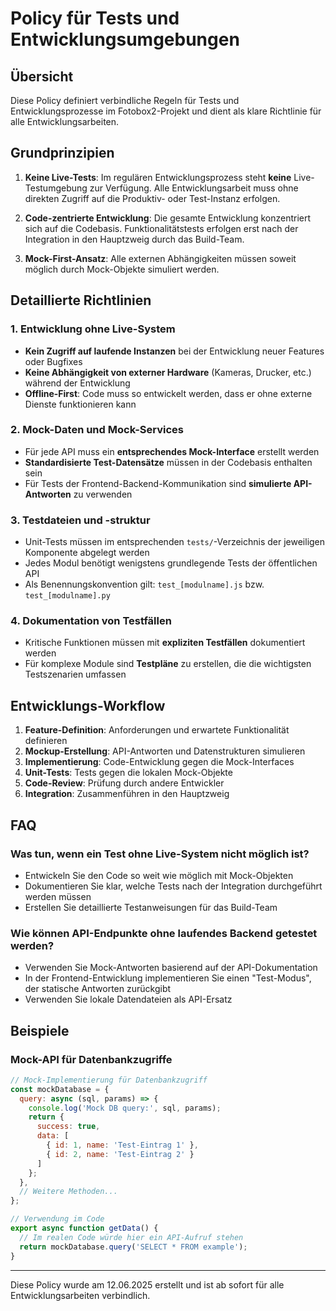 # Policy für Tests und Entwicklungsumgebungen

## Übersicht

Diese Policy definiert verbindliche Regeln für Tests und Entwicklungsprozesse im Fotobox2-Projekt und dient als klare Richtlinie für alle Entwicklungsarbeiten.

## Grundprinzipien

1. **Keine Live-Tests**: Im regulären Entwicklungsprozess steht **keine** Live-Testumgebung zur Verfügung. Alle Entwicklungsarbeit muss ohne direkten Zugriff auf die Produktiv- oder Test-Instanz erfolgen.

2. **Code-zentrierte Entwicklung**: Die gesamte Entwicklung konzentriert sich auf die Codebasis. Funktionalitätstests erfolgen erst nach der Integration in den Hauptzweig durch das Build-Team.

3. **Mock-First-Ansatz**: Alle externen Abhängigkeiten müssen soweit möglich durch Mock-Objekte simuliert werden.

## Detaillierte Richtlinien

### 1. Entwicklung ohne Live-System

- **Kein Zugriff auf laufende Instanzen** bei der Entwicklung neuer Features oder Bugfixes
- **Keine Abhängigkeit von externer Hardware** (Kameras, Drucker, etc.) während der Entwicklung
- **Offline-First**: Code muss so entwickelt werden, dass er ohne externe Dienste funktionieren kann

### 2. Mock-Daten und Mock-Services

- Für jede API muss ein **entsprechendes Mock-Interface** erstellt werden
- **Standardisierte Test-Datensätze** müssen in der Codebasis enthalten sein
- Für Tests der Frontend-Backend-Kommunikation sind **simulierte API-Antworten** zu verwenden

### 3. Testdateien und -struktur

- Unit-Tests müssen im entsprechenden `tests/`-Verzeichnis der jeweiligen Komponente abgelegt werden
- Jedes Modul benötigt wenigstens grundlegende Tests der öffentlichen API
- Als Benennungskonvention gilt: `test_[modulname].js` bzw. `test_[modulname].py`

### 4. Dokumentation von Testfällen

- Kritische Funktionen müssen mit **expliziten Testfällen** dokumentiert werden
- Für komplexe Module sind **Testpläne** zu erstellen, die die wichtigsten Testszenarien umfassen

## Entwicklungs-Workflow

1. **Feature-Definition**: Anforderungen und erwartete Funktionalität definieren
2. **Mockup-Erstellung**: API-Antworten und Datenstrukturen simulieren
3. **Implementierung**: Code-Entwicklung gegen die Mock-Interfaces
4. **Unit-Tests**: Tests gegen die lokalen Mock-Objekte
5. **Code-Review**: Prüfung durch andere Entwickler
6. **Integration**: Zusammenführen in den Hauptzweig

## FAQ

### Was tun, wenn ein Test ohne Live-System nicht möglich ist?

- Entwickeln Sie den Code so weit wie möglich mit Mock-Objekten
- Dokumentieren Sie klar, welche Tests nach der Integration durchgeführt werden müssen
- Erstellen Sie detaillierte Testanweisungen für das Build-Team

### Wie können API-Endpunkte ohne laufendes Backend getestet werden?

- Verwenden Sie Mock-Antworten basierend auf der API-Dokumentation
- In der Frontend-Entwicklung implementieren Sie einen "Test-Modus", der statische Antworten zurückgibt
- Verwenden Sie lokale Datendateien als API-Ersatz

## Beispiele

### Mock-API für Datenbankzugriffe

```javascript
// Mock-Implementierung für Datenbankzugriff
const mockDatabase = {
  query: async (sql, params) => {
    console.log('Mock DB query:', sql, params);
    return { 
      success: true, 
      data: [
        { id: 1, name: 'Test-Eintrag 1' },
        { id: 2, name: 'Test-Eintrag 2' }
      ]
    };
  },
  // Weitere Methoden...
};

// Verwendung im Code
export async function getData() {
  // Im realen Code würde hier ein API-Aufruf stehen
  return mockDatabase.query('SELECT * FROM example');
}
```

---

Diese Policy wurde am 12.06.2025 erstellt und ist ab sofort für alle Entwicklungsarbeiten verbindlich.
